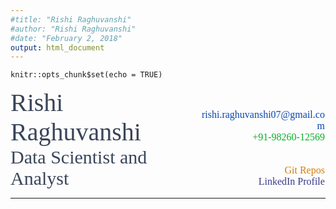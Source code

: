 ```yaml
---
#title: "Rishi Raghuvanshi" 
#author: "Rishi Raghuvanshi"
#date: "February 2, 2018"
output: html_document
---
```


```{r setup, include=FALSE}
knitr::opts_chunk$set(echo = TRUE)
```

<div style="width: 59%; display: inline-block; text-align: left;">
<text style="text-align:left;font-size:40px;font-family:Lucida Sans Unicode;color:#394559">Rishi Raghuvanshi</text>
</div>
<div style="width: 40%; display: inline-block; text-align: right">
<text style="text-align:right;font-size:16px;font-family:calibri;color:#0746af">rishi.raghuvanshi07@gmail.com</text><br>
<text style="text-align:right;font-size:16px;font-family:calibri;color:#07af28">+91-98260-12569</text>
</div>

<div style="width: 59%; display: inline-block;text-align: left">
<text style="text-align:left;font-size:30px;font-family:calibri;color:#394559">Data Scientist and Analyst</text>
</div>
<div style="width: 40%; display: inline-block; text-align: right">
<text style="text-align:right;font-size:16px;font-family:calibri;color:#d37e06">Git Repos</text><br>
<text style="text-align:right;font-size:16px;font-family:calibri;color:#383b87">LinkedIn Profile</text>
</div>

***


